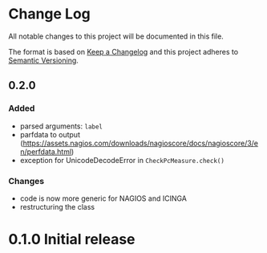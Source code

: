 #  Change Log

All notable changes to this project will be documented in this file.

The format is based on [Keep a Changelog](http://keepachangelog.com/) and this project adheres to 
[Semantic Versioning](http://semver.org/).

## 0.2.0
### Added
- parsed arguments: `label`
- parfdata to output (https://assets.nagios.com/downloads/nagioscore/docs/nagioscore/3/en/perfdata.html)
- exception for UnicodeDecodeError in `CheckPcMeasure.check()`
### Changes
- code is now more generic for NAGIOS and ICINGA
- restructuring the class

# 0.1.0 Initial release
